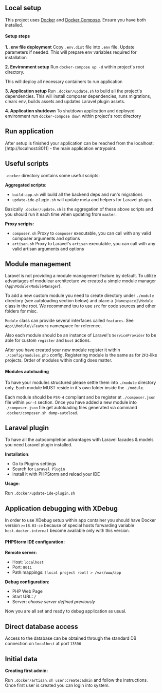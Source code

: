 ## Local setup

This project uses [Docker](https://docs.docker.com/install/)
and [Docker Compose](https://docs.docker.com/compose/install/).
Ensure you have both installed.

#### Setup steps

**1. .env file deployment**
Copy `.env.dist` file into `.env` file. Update parameters if needed.
This will prepare env variables required for installation

**2. Environment setup**
Run `docker-compose up -d` within project's root directory.

This will deploy all necessary containers to run application

**3. Application setup**
Run `.docker/update.sh` to build all the project's dependencies.
This will install composer dependencies, runs migrations, clears env,
builds assets and updates Laravel plugin assets.

**4. Application shutdown**
To shutdown application and deployed environment run `docker-compose down`
within project's root directory

## Run application
After setup is finished your application can be reached from the localhost:
[http://localhost:8011] - the main application entrypoint.

## Useful scripts
`.docker` directory contains some useful scripts:

**Aggregated scripts:**

- `build-app.sh` will build all the backend deps and run's migrations
- `update-ide-plugin.sh` will update meta and helpers for Laravel plugin.

Basically `.docker/update.sh` is the aggregation of these above scripts
and you should run it each time when updating from `master`.

**Proxy scripts:**

- `composer.sh` Proxy to `composer` executable, you can call with any valid composer arguments and options
- `artisan.sh` Proxy to Laravel's `artisan` executable, you can call with any valid artisan arguments and options

## Module management
Laravel is not providing a module management feature by default.
To utilize advantages of modulear architecture we created a
simple module manager (`App\Module\ModuleManager`).

To add a new custom module you need to create directory under `./module` directory (see autoloading section below)
and place a `[Namespace]\Module` class in the root. We recommend tou to use `src` for code sources and other folders for misc.

`Module` class can provide several interfaces called `features`. See `App\\Module\\Feature` namespace for reference.

Also each module should be an instance of Laravel's `ServiceProvider` to be able
for custom `register` and `boot` actions.

After you have created your new module register it within `./config/modules.php` config.
Registering module is the same as for `ZF2`-like projects. Order of modules within config does matter.

#### Modules autoloading

To have your modules structured please settle them into `./module` directory only.
Each module MUST reside in it's own folder inside the `./module`.

Each module should be `PSR-4` compliant and be register at `./composer.json` file within `psr-4` section.
Once you have added a new module into `./composer.json` file
get autoloading files generated via command `.docker/composer.sh dump-autoload`.

## Laravel plugin

To have all the autocompletion advantages with Laravel facades & models you need Laravel plugin installed.

**Installation:**

- Go to Plugins settings
- Search for `Laravel Plugin`
- Install it with PHPStorm and reload your IDE

**Usage:**

Run `.docker/update-ide-plugin.sh`

## Application debugging with XDebug

In order to use XDebug setup within app container you should have Docker version `>=18.03-ce`
because of special hosts forwarding variable `host.docker.internal` become available only with this version.

#### PHPStorm IDE configuration:

**Remote server:**

- Host: `localhost`
- Port: `8011`
- Path mappings: `[local project root] > /var/www/app`

**Debug configuration:**

- PHP Web Page
- Start URL: `/`
- Server: *choose server defined previously*

Now you are all set and ready to debug application as usual.

## Direct database access

Access to the database can be obtained through the standard DB connection on `localhost` at port `13306`

## Initial data

**Creating first admin:**

Run `.docker/artisan.sh user:create:admin` and follow the instructions.
Once first user is created you can login into system.
